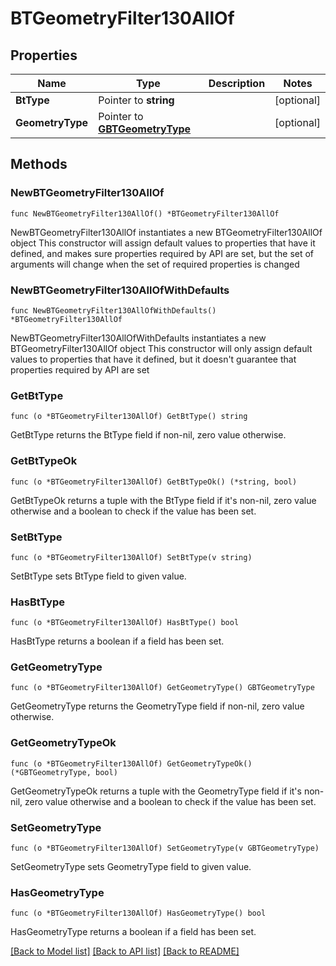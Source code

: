 # BTGeometryFilter130AllOf

## Properties

Name | Type | Description | Notes
------------ | ------------- | ------------- | -------------
**BtType** | Pointer to **string** |  | [optional] 
**GeometryType** | Pointer to [**GBTGeometryType**](GBTGeometryType.md) |  | [optional] 

## Methods

### NewBTGeometryFilter130AllOf

`func NewBTGeometryFilter130AllOf() *BTGeometryFilter130AllOf`

NewBTGeometryFilter130AllOf instantiates a new BTGeometryFilter130AllOf object
This constructor will assign default values to properties that have it defined,
and makes sure properties required by API are set, but the set of arguments
will change when the set of required properties is changed

### NewBTGeometryFilter130AllOfWithDefaults

`func NewBTGeometryFilter130AllOfWithDefaults() *BTGeometryFilter130AllOf`

NewBTGeometryFilter130AllOfWithDefaults instantiates a new BTGeometryFilter130AllOf object
This constructor will only assign default values to properties that have it defined,
but it doesn't guarantee that properties required by API are set

### GetBtType

`func (o *BTGeometryFilter130AllOf) GetBtType() string`

GetBtType returns the BtType field if non-nil, zero value otherwise.

### GetBtTypeOk

`func (o *BTGeometryFilter130AllOf) GetBtTypeOk() (*string, bool)`

GetBtTypeOk returns a tuple with the BtType field if it's non-nil, zero value otherwise
and a boolean to check if the value has been set.

### SetBtType

`func (o *BTGeometryFilter130AllOf) SetBtType(v string)`

SetBtType sets BtType field to given value.

### HasBtType

`func (o *BTGeometryFilter130AllOf) HasBtType() bool`

HasBtType returns a boolean if a field has been set.

### GetGeometryType

`func (o *BTGeometryFilter130AllOf) GetGeometryType() GBTGeometryType`

GetGeometryType returns the GeometryType field if non-nil, zero value otherwise.

### GetGeometryTypeOk

`func (o *BTGeometryFilter130AllOf) GetGeometryTypeOk() (*GBTGeometryType, bool)`

GetGeometryTypeOk returns a tuple with the GeometryType field if it's non-nil, zero value otherwise
and a boolean to check if the value has been set.

### SetGeometryType

`func (o *BTGeometryFilter130AllOf) SetGeometryType(v GBTGeometryType)`

SetGeometryType sets GeometryType field to given value.

### HasGeometryType

`func (o *BTGeometryFilter130AllOf) HasGeometryType() bool`

HasGeometryType returns a boolean if a field has been set.


[[Back to Model list]](../README.md#documentation-for-models) [[Back to API list]](../README.md#documentation-for-api-endpoints) [[Back to README]](../README.md)


